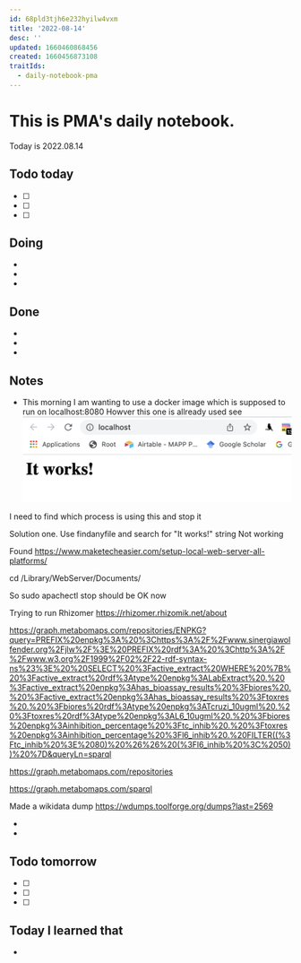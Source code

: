 ```yaml
---
id: 68pld3tjh6e232hyilw4vxm
title: '2022-08-14'
desc: ''
updated: 1660460868456
created: 1660456873108
traitIds:
  - daily-notebook-pma
---
```


# This is PMA's daily notebook.

Today is 2022.08.14

## Todo today

- [ ] 
- [ ] 
- [ ] 

## Doing 

- 
- 
- 

## Done

-
-
-

## Notes

- This morning I am wanting to use a docker image which is supposed to run on localhost:8080
Howver this one is allready used 
see
![](/assets/images/2022-08-14-08-02-02.png)

I need to find which process is using this and stop it 


Solution one. Use findanyfile and search for "It works!" string 
Not working 

Found https://www.maketecheasier.com/setup-local-web-server-all-platforms/

cd /Library/WebServer/Documents/

So sudo apachectl stop  should be OK now

Trying to run Rhizomer https://rhizomer.rhizomik.net/about


https://graph.metabomaps.com/repositories/ENPKG?query=PREFIX%20enpkg%3A%20%3Chttps%3A%2F%2Fwww.sinergiawolfender.org%2Fjlw%2F%3E%20PREFIX%20rdf%3A%20%3Chttp%3A%2F%2Fwww.w3.org%2F1999%2F02%2F22-rdf-syntax-ns%23%3E%20%20SELECT%20%3Factive_extract%20WHERE%20%7B%20%3Factive_extract%20rdf%3Atype%20enpkg%3ALabExtract%20.%20%3Factive_extract%20enpkg%3Ahas_bioassay_results%20%3Fbiores%20.%20%3Factive_extract%20enpkg%3Ahas_bioassay_results%20%3Ftoxres%20.%20%3Fbiores%20rdf%3Atype%20enpkg%3ATcruzi_10ugml%20.%20%3Ftoxres%20rdf%3Atype%20enpkg%3AL6_10ugml%20.%20%3Fbiores%20enpkg%3Ainhibition_percentage%20%3Ftc_inhib%20.%20%3Ftoxres%20enpkg%3Ainhibition_percentage%20%3Fl6_inhib%20.%20FILTER((%3Ftc_inhib%20%3E%2080)%20%26%26%20(%3Fl6_inhib%20%3C%2050))%20%7D&queryLn=sparql

https://graph.metabomaps.com/repositories

https://graph.metabomaps.com/sparql


Made a wikidata dump https://wdumps.toolforge.org/dumps?last=2569



- 
- 

## Todo tomorrow

- [ ] 
- [ ] 
- [ ] 


## Today I learned that 

- 